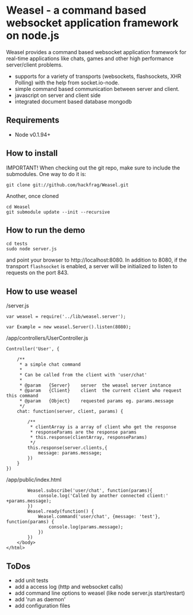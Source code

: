 Weasel - a command based websocket application framework on node.js
============================================

Weasel provides a command based websocket application framework for real-time applications
like chats, games and other high performance server/client problems.

 - supports for a variety of transports (websockets, flashsockets, XHR Polling) with the help from socket.io-node.
 - simple command based communication between server and client.
 - javascript on server and client side
 - integrated document based database mongodb

Requirements
------------

- Node v0.1.94+



How to install
--------------

IMPORTANT! When checking out the git repo, make sure to include the submodules. One way to do it is:

	git clone git://github.com/hackfrag/Weasel.git
	
Another, once cloned
	
	cd Weasel
	git submodule update --init --recursive
	
How to run the demo
-------------------

	cd tests
	sudo node server.js

and point your browser to http://localhost:8080. In addition to 8080, 
if the transport `flashsocket` is enabled, a server will be initialized to listen to requests on the port 843.

How to use weasel
-------------------

/server.js

	var weasel = require('../lib/weasel.server');

	var Example = new weasel.Server().listen(8080);

/app/controllers/UserController.js

	Controller('User', {

		/**
		 * a simple chat command
		 *
		 * Can be called from the client with 'user/chat'
		 *
		 * @param	{Server}	server	the weasel server instance
		 * @param	{Client}	client	the current client who request this command
		 * @param	{Object}	requested params eg. params.message
		 */
		chat: function(server, client, params) {
			
			/**
			 * clientArray is a array of client who get the response
			 * responseParams are the response params
			 * this.response(clientArray, responseParams)
			 */
			this.response(server.clients,{
				message: params.message;
			})
		}
	})

/app/public/index.html
	<html>
		<head>
			<!--
				You dont have to include these files in the public folder.
			-->
			<script type="text/javascript" src="/server/vendor/socket.io/socket.io.js"> </script>
			<script type="text/javascript" src="/server/weasel.client.js"> </script>
		</head>
		<body>

			Weasel.subscribe('user/chat', function(params){
				console.log('Called by another connected client:' +params.message);
			})
			Weasel.ready(function() {
				Weasel.command('user/chat', {message: 'test'}, function(params) {
					console.log(params.message);
				})
			})
		</body>
	</html>


ToDos
-----

 - add unit tests
 - add a access log (http and websocket calls)
 - add command line options to weasel (like node server.js start/restart)
 - add 'run as daemon'
 - add configuration files



